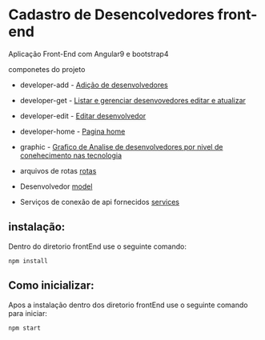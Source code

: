 # Cadastro de Desencolvedores front-end

Aplicação Front-End com Angular9 e bootstrap4

componetes do projeto
- developer-add - [Adição de desenvolvedores](https://github.com/elvisthermo/crudAplication/tree/master/frontEnd/src/app/developer-add)
- developer-get - [Listar e gerenciar desenvovedores editar e atualizar](https://github.com/elvisthermo/crudAplication/tree/master/frontEnd/src/app/developer-get) 
- developer-edit - [Editar desenvolvedor](https://github.com/elvisthermo/crudAplication/tree/master/frontEnd/src/app/developer-edit)
- developer-home - [Pagina home](https://github.com/elvisthermo/crudAplication/tree/master/frontEnd/src/app/home)
- graphic - [Grafico de Analise de desenvolvedores por nivel de conehecimento nas tecnologia](https://github.com/elvisthermo/crudAplication/tree/master/frontEnd/src/app/graphic) 

- arquivos de rotas [rotas](https://github.com/elvisthermo/crudAplication/blob/master/frontEnd/src/app/app-routing.module.ts)
- Desenvolvedor [model](https://github.com/elvisthermo/crudAplication/blob/master/frontEnd/src/app/Developer.ts)
- Serviços de conexão de api fornecidos [services](https://github.com/elvisthermo/crudAplication/blob/master/frontEnd/src/app/developer.service.ts)

## instalação:
Dentro do diretorio frontEnd  use o seguinte comando:
```
npm install
```
## Como inicializar:
Apos a instalação dentro dos diretorio frontEnd use o seguinte comando para iniciar:
```
npm start
```
